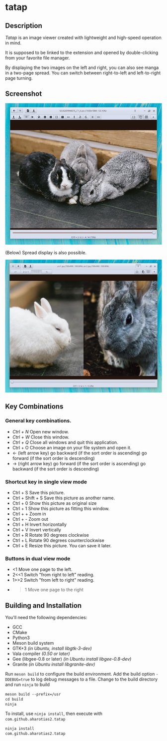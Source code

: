 tatap
================================================================================

Description
--------------------------------------------------------------------------------

_Tatap_ is an image viewer created with lightweight and high-speed operation in mind.

It is supposed to be linked to the extension and opened by double-clicking from your
favorite file manager.

By displaying the two images on the left and right,
you can also see manga in a two-page spread.
You can switch between right-to-left and left-to-right page turning.

Screenshot
--------------------------------------------------------------------------------

![Screenshot 1](tatap-screenshot-01.jpg "寄り添う3匹のうさぎのフリー素材 https://www.pakutaso.com/201701170163-16.html")

(Below) Spread display is also possible.

![Screenshot 2](tatap-screenshot-02.jpg "まんまる白うさぎのフリー素材 https://www.pakutaso.com/20170138016post-9992.html, 近寄るウサギのフリー素材 https://www.pakutaso.com/20130728189post-3005.html")

Key Combinations
--------------------------------------------------------------------------------

### General key combinations.

+ _Ctrl + N_
  Open new window.
+ _Ctrl + W_
  Close this window.
+ _Ctrl + Q_
  Close all windows and quit this application.
+ Ctrl + O
  Choose an image on your file system and open it.
+ ← (left arrow key)
  go backward (if the sort order is ascending)
  go forward (if the sort order is descending)
+ → (right arrow key)
  go forward (if the sort order is ascending)
  go backward (if the sort order is descending)

### Shortcut key in single view mode

+ Ctrl + S
  Save this picture.
+ Ctrl + Shift + S
  Save this picture as another name.
+ Ctrl + 0
  Show this picture as original size
+ Ctrl + 1
  Show this picture as fitting this window.
+ Ctrl + +
  Zoom in
+ Ctrl + -
  Zoom out
+ Ctrl + H
  Invert horizontally
+ Ctrl + V
  Invert vertically
+ Ctrl + R
  Rotate 90 degrees clockwise
+ Ctrl + L
  Rotate 90 degrees counterclockwise
+ Ctrl + E
  Resize this picture. You can save it later.

### Buttons in dual view mode

+ <1
  Move one page to the left.
+ 2<<1
  Switch "from right to left" reading.
+ 1>>2
  Switch "from left to right" reading.
+ >1
  Move one page to the right

Building and Installation
--------------------------------------------------------------------------------

You'll need the following dependencies:

* GCC
* CMake
* Python3
* Meson build system
* GTK+3 _(in Ubuntu, install libgtk-3-dev)_
* Vala compiler _(0.50 or later)_
* Gee (libgee-0.8 or later) _(in Ubuntu install libgee-0.8-dev)_
* Granite _(in Ubuntu install libgranite-dev)_

Run `meson build` to configure the build environment.
Add the build option `-DDEBUG=true` to log debug messages to a file.
Change to the build directory and run `ninja` to build

    meson build --prefix=/usr
    cd build
    ninja

To install, use `ninja install`, then execute with `com.github.aharotias2.tatap`

    ninja install
    com.github.aharotias2.tatap
